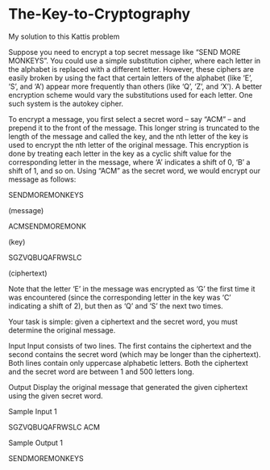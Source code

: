 # The-Key-to-Cryptography
My solution to this Kattis problem

Suppose you need to encrypt a top secret message like “SEND MORE MONKEYS”. You could use a simple substitution cipher, where each letter in the alphabet is replaced with a different letter. However, these ciphers are easily broken by using the fact that certain letters of the alphabet (like ‘E’, ‘S’, and ‘A’) appear more frequently than others (like ‘Q’, ‘Z’, and ‘X’). A better encryption scheme would vary the substitutions used for each letter. One such system is the autokey cipher.

To encrypt a message, you first select a secret word – say “ACM” – and prepend it to the front of the message. This longer string is truncated to the length of the message and called the key, and the nth letter of the key is used to encrypt the nth letter of the original message. This encryption is done by treating each letter in the key as a cyclic shift value for the corresponding letter in the message, where ‘A’ indicates a shift of 0, ‘B’ a shift of 1, and so on. Using “ACM” as the secret word, we would encrypt our message as follows:

SENDMOREMONKEYS

(message)

ACMSENDMOREMONK

(key)

SGZVQBUQAFRWSLC

(ciphertext)

Note that the letter ‘E’ in the message was encrypted as ‘G’ the first time it was encountered (since the corresponding letter in the key was ‘C’ indicating a shift of 2), but then as ‘Q’ and ‘S’ the next two times.

Your task is simple: given a ciphertext and the secret word, you must determine the original message.

Input
Input consists of two lines. The first contains the ciphertext and the second contains the secret word (which may be longer than the ciphertext). Both lines contain only uppercase alphabetic letters. Both the ciphertext and the secret word are between 1 and 500 letters long.

Output
Display the original message that generated the given ciphertext using the given secret word.

Sample Input 1	

SGZVQBUQAFRWSLC
ACM

Sample Output 1

SENDMOREMONKEYS
